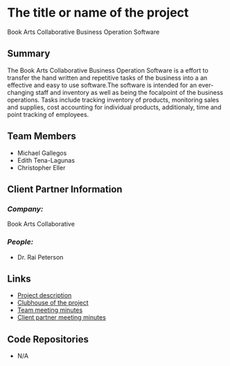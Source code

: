 # The title or name of the project
Book Arts Collaborative Business Operation Software

## **Summary**

The Book Arts Collaborative Business Operation Software is a effort to transfer the hand written and repetitive tasks of the business into a an effective and easy to use software.The software is intended for an ever-changing staff and inventory as well as being the focalpoint of the business operations. Tasks include tracking inventory of products, monitoring sales and supplies, cost accounting for individual products, additionaly, time and point tracking of employees. 

## **Team Members**

- Michael Gallegos
- Edith Tena-Lagunas
- Christopher Eller

## **Client Partner Information**

### *Company:*
Book Arts Collaborative

### *People:*
- Dr. Rai Peterson

## **Links**

- [Project description](ProjectDescription.md)
- [Clubhouse of the project](https://app.clubhouse.io/bookartscollaborativebusinessoperationsoftware/projects)
- [Team meeting minutes](MeetingMinutes/Team)
- [Client partner meeting minutes](MeetingMinutes/ClientPartner)

## **Code Repositories**

- N/A

